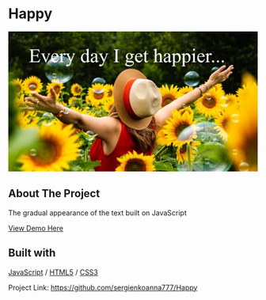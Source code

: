 # Happy

<img src="./Happy.jpg" alt="Image" width="auto">

<!-- ABOUT THE PROJECT -->
## About The Project
The gradual appearance of the text built on JavaScript
  <p>
    <a href="https://igethappier.glitch.me">View Demo Here</a>
  </p>

## Built with 

[JavaScript](https://www.w3schools.com/javascript/) / [HTML5](https://www.w3schools.com/html/) / [CSS3](https://www.w3schools.com/css/)
  

Project Link: https://github.com/sergienkoanna777/Happy
